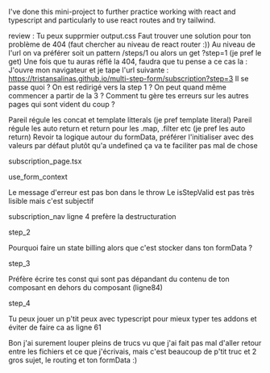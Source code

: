 I've done this mini-project to further practice working with react and typescript and particularly to use react routes and try tailwind.

review :
Tu peux supprmier output.css
Faut trouver une solution pour ton problème de 404 (faut chercher au niveau de react router :))
Au niveau de l'url on va préférer soit un pattern /steps/1 ou alors un get ?step=1 (je pref le get)
Une fois que tu auras réflé la 404, faudra que tu pense a ce cas la : J'ouvre mon navigateur et je tape l'url suivante :
https://tristansalinas.github.io/multi-step-form/subscription?step=3
Il se passe quoi ? On est redirigé vers la step 1 ? On peut quand même commencer a partir de la 3 ? Comment tu gère tes erreurs sur les autres pages qui sont vident du coup ?

Pareil régule les concat et template litterals (je pref template literal)
Pareil régule les auto return et return pour les .map, .filter etc (je pref les auto return)
Revoir ta logique autour du formData, préférer l'initialiser avec des valeurs par défaut plutôt qu'a undefined ça va te faciliter pas mal de chose

subscription_page.tsx

use_form_context

Le message d'erreur est pas bon dans le throw
Le isStepValid est pas très lisible mais c'est subjectif

subscription_nav
ligne 4 prefère la destructuration

step_2

Pourquoi faire un state billing alors que c'est stocker dans ton formData ?

step_3

Préfère écrire tes const qui sont pas dépandant du contenu de ton composant en dehors du composant (ligne84)

step_4

Tu peux jouer un p'tit peux avec typescript pour mieux typer tes addons et éviter de faire ca as ligne 61

Bon j'ai surement louper pleins de trucs vu que j'ai fait pas mal d'aller retour entre les fichiers et ce que j'écrivais, mais c'est beaucoup de p'tit truc et 2 gros sujet, le routing et ton formData :)
